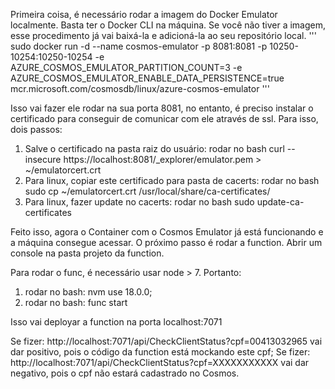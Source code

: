 Primeira coisa, é necessário rodar a imagem do Docker Emulator localmente.
Basta ter o Docker CLI na máquina. Se você não tiver a imagem, esse procedimento já vai baixá-la e adicioná-la ao seu repositório local.
'''
sudo docker run -d --name cosmos-emulator -p 8081:8081 -p 10250-10254:10250-10254 -e AZURE_COSMOS_EMULATOR_PARTITION_COUNT=3 -e AZURE_COSMOS_EMULATOR_ENABLE_DATA_PERSISTENCE=true mcr.microsoft.com/cosmosdb/linux/azure-cosmos-emulator
'''

Isso vai fazer ele rodar na sua porta 8081, no entanto, é preciso instalar o certificado para conseguir de comunicar com ele através de ssl.
Para isso, dois passos:
1) Salve o certificado na pasta raiz do usuário:
rodar no bash curl --insecure https://localhost:8081/_explorer/emulator.pem > ~/emulatorcert.crt
2) Para linux, copiar este certificado para pasta de cacerts:
rodar no bash sudo cp ~/emulatorcert.crt /usr/local/share/ca-certificates/
3) Para linux, fazer update no cacerts:
rodar no bash sudo update-ca-certificates

Feito isso, agora o Container com o Cosmos Emulator já está funcionando e a máquina consegue acessar.
O próximo passo é rodar a function. Abrir um console na pasta projeto da function.

Para rodar o func, é necessário usar node > 7. Portanto:
1) rodar no bash: nvm use 18.0.0;
2) rodar no bash: func start

Isso vai deployar a function na porta localhost:7071

Se fizer: http://localhost:7071/api/CheckClientStatus?cpf=00413032965 vai dar positivo, pois o código da function está mockando este cpf;
Se fizer: http://localhost:7071/api/CheckClientStatus?cpf=XXXXXXXXXXX vai dar negativo, pois o cpf não estará cadastrado no Cosmos.